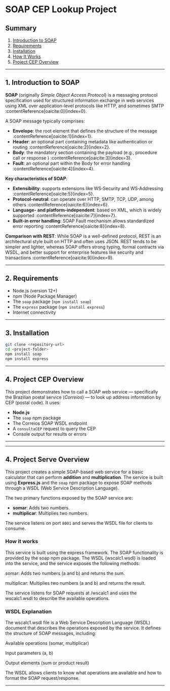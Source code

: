 # SOAP CEP Lookup Project

## Summary
1. [Introduction to SOAP](#introduction-to-soap)  
3. [Requirements](#requirements)  
4. [Installation](#installation)  
5. [How It Works](#how-it-works)
2. [Project CEP Overview](#project-cep-overview)  

---

## 1. Introduction to SOAP

**SOAP** (originally *Simple Object Access Protocol*) is a messaging protocol specification used for structured information exchange in web services using XML over application-level protocols like HTTP, and sometimes SMTP :contentReference[oaicite:0]{index=0}.

A SOAP message typically comprises:
- **Envelope**: the root element that defines the structure of the message :contentReference[oaicite:1]{index=1}.  
- **Header**: an optional part containing metadata like authentication or routing :contentReference[oaicite:2]{index=2}.  
- **Body**: the mandatory section containing the payload (e.g., procedure call or response ) :contentReference[oaicite:3]{index=3}.  
- **Fault**: an optional part within the Body for error handling :contentReference[oaicite:4]{index=4}.

**Key characteristics of SOAP**:
- **Extensibility**: supports extensions like WS‑Security and WS‑Addressing :contentReference[oaicite:5]{index=5}.   
- **Protocol-neutral**: can operate over HTTP, SMTP, TCP, UDP, among others :contentReference[oaicite:6]{index=6}.  
- **Language- and platform-independent**: based on XML, which is widely supported :contentReference[oaicite:7]{index=7}.  
- **Built-in error handling**: SOAP Fault mechanism allows standardized error reporting :contentReference[oaicite:8]{index=8}.

**Comparison with REST**: While SOAP is a well-defined protocol, REST is an architectural style built on HTTP and often uses JSON. REST tends to be simpler and lighter, whereas SOAP offers strong typing, formal contracts via WSDL, and better support for enterprise features like security and transactions :contentReference[oaicite:9]{index=9}.

---

## 2. Requirements

- Node.js (version 12+)
- npm (Node Package Manager)
- The `soap` package (`npm install soap`)
- The `express` package (`npm install express`)
- Internet connectivity

---

## 3. Installation

```bash
git clone <repository-url>
cd <project-folder>
npm install soap
npm install express
```

---
## 4. Project CEP Overview

This project demonstrates how to call a SOAP web service — specifically the Brazilian postal service (*Correios*) — to look up address information by CEP (postal code). It uses:
- **Node.js**
- The `soap` npm package
- The Correios SOAP WSDL endpoint
- A `consultaCEP` request to query the CEP
- Console output for results or errors


---

---
## 4. Project Serve Overview

This project creates a simple SOAP-based web service for a basic calculator that can perform **addition** and **multiplication**. The service is built using **Express.js** and the `soap` npm package to expose SOAP methods through a WSDL (Web Service Description Language).

The two primary functions exposed by the SOAP service are:
- **somar**: Adds two numbers.
- **multiplicar**: Multiplies two numbers.

The service listens on port `8001` and serves the WSDL file for clients to consume.


### How it works
This service is built using the express framework. The SOAP functionality is provided by the soap npm package. The WSDL (wscalc1.wsdl) is loaded into the service, and the service exposes the following methods:

somar: Adds two numbers (a and b) and returns the sum.

multiplicar: Multiplies two numbers (a and b) and returns the result.

The service listens for SOAP requests at /wscalc1 and uses the wscalc1.wsdl to describe the available operations.


### WSDL Explanation

The wscalc1.wsdl file is a Web Service Description Language (WSDL) document that describes the operations exposed by the service. It defines the structure of SOAP messages, including:

Available operations (somar, multiplicar)

Input parameters (a, b)

Output elements (sum or product result)

The WSDL allows clients to know what operations are available and how to format the SOAP request/response.

---